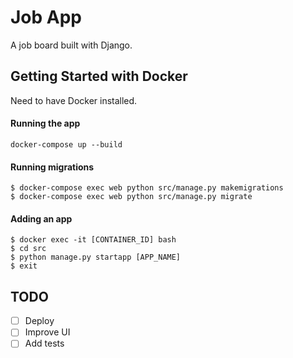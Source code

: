 # Job App

A job board built with Django.

## Getting Started with Docker
Need to have Docker installed. 

#### Running the app
```
docker-compose up --build
```

#### Running migrations
```
$ docker-compose exec web python src/manage.py makemigrations
$ docker-compose exec web python src/manage.py migrate
```

#### Adding an app
```
$ docker exec -it [CONTAINER_ID] bash
$ cd src
$ python manage.py startapp [APP_NAME]
$ exit
```

## TODO
 - [ ] Deploy
 - [ ] Improve UI
 - [ ] Add tests
